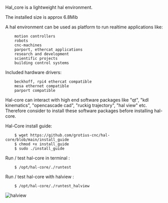 Hal_core is a lightweight hal environment.

The installed size is approx 6.8Mib

A hal environment can be used as platform to run realtime applications like:

		motion controllers 
		robots
		cnc-machines 
		parport, ethercat applications
		research and development 
		scientific projects
		building control systems
		
Included hardware drivers:	

		beckhoff, rpi4 ethercat compatible
		mesa ethernet compatible
		parport compatible
	   
Hal-core can interact with high end software packages like "qt", "kdl kinematics", "opencascade cad", "ruckig trajectory", "hal view" etc.
Therefore consider to install these software packages before installing hal-core. 

Hal-Core install guide:

		$ wget https://github.com/grotius-cnc/hal-core/blob/main/install_guide
		$ chmod +x install_guide
		$ sudo ./install_guide
	
Run / test hal-core in terminal :

		$ /opt/hal-core/./runtest

Run / test hal-core with halview :

		$ /opt/hal-core/./runtest_halview
		
![halview](https://user-images.githubusercontent.com/44880102/139556936-2f9da025-027b-4467-a3a4-c3cdaad8ad88.jpg)
